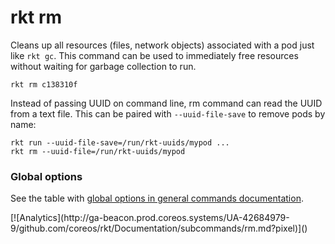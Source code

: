 # rkt rm

Cleans up all resources (files, network objects) associated with a pod just like `rkt gc`.
This command can be used to immediately free resources without waiting for garbage collection to run.

```
rkt rm c138310f
```

Instead of passing UUID on command line, rm command can read the UUID from a text file.
This can be paired with `--uuid-file-save` to remove pods by name:

```
rkt run --uuid-file-save=/run/rkt-uuids/mypod ...
rkt rm --uuid-file=/run/rkt-uuids/mypod
```

### Global options

See the table with [global options in general commands documentation][global-options].


[global-options]: ../commands.md#global-options

<!-- BEGIN ANALYTICS --> [![Analytics](http://ga-beacon.prod.coreos.systems/UA-42684979-9/github.com/coreos/rkt/Documentation/subcommands/rm.md?pixel)]() <!-- END ANALYTICS -->
